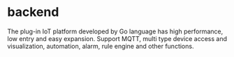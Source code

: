 # backend

The plug-in IoT platform developed by Go language has high performance, low entry and easy expansion. Support MQTT, multi type device access and visualization, automation, alarm, rule engine and other functions.
